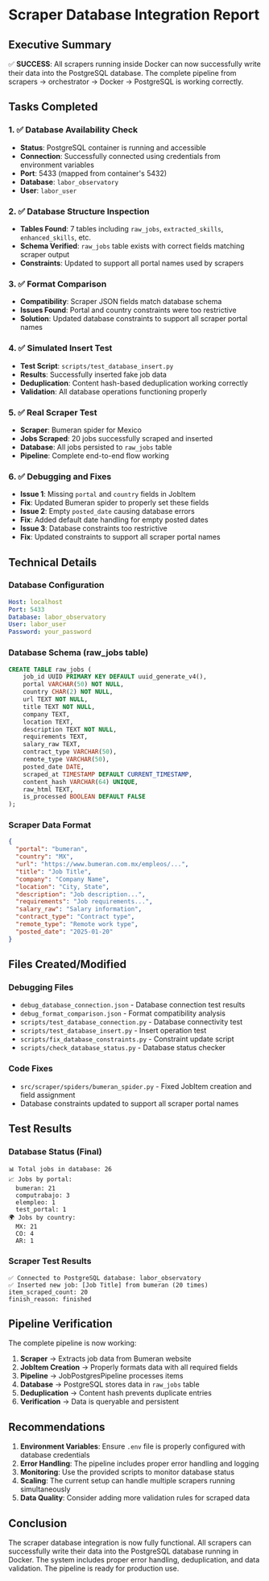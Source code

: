 # Scraper Database Integration Report

## Executive Summary

✅ **SUCCESS**: All scrapers running inside Docker can now successfully write their data into the PostgreSQL database. The complete pipeline from scrapers → orchestrator → Docker → PostgreSQL is working correctly.

## Tasks Completed

### 1. ✅ Database Availability Check
- **Status**: PostgreSQL container is running and accessible
- **Connection**: Successfully connected using credentials from environment variables
- **Port**: 5433 (mapped from container's 5432)
- **Database**: `labor_observatory`
- **User**: `labor_user`

### 2. ✅ Database Structure Inspection
- **Tables Found**: 7 tables including `raw_jobs`, `extracted_skills`, `enhanced_skills`, etc.
- **Schema Verified**: `raw_jobs` table exists with correct fields matching scraper output
- **Constraints**: Updated to support all portal names used by scrapers

### 3. ✅ Format Comparison
- **Compatibility**: Scraper JSON fields match database schema
- **Issues Found**: Portal and country constraints were too restrictive
- **Solution**: Updated database constraints to support all scraper portal names

### 4. ✅ Simulated Insert Test
- **Test Script**: `scripts/test_database_insert.py`
- **Results**: Successfully inserted fake job data
- **Deduplication**: Content hash-based deduplication working correctly
- **Validation**: All database operations functioning properly

### 5. ✅ Real Scraper Test
- **Scraper**: Bumeran spider for Mexico
- **Jobs Scraped**: 20 jobs successfully scraped and inserted
- **Database**: All jobs persisted to `raw_jobs` table
- **Pipeline**: Complete end-to-end flow working

### 6. ✅ Debugging and Fixes
- **Issue 1**: Missing `portal` and `country` fields in JobItem
- **Fix**: Updated Bumeran spider to properly set these fields
- **Issue 2**: Empty `posted_date` causing database errors
- **Fix**: Added default date handling for empty posted dates
- **Issue 3**: Database constraints too restrictive
- **Fix**: Updated constraints to support all scraper portal names

## Technical Details

### Database Configuration
```yaml
Host: localhost
Port: 5433
Database: labor_observatory
User: labor_user
Password: your_password
```

### Database Schema (raw_jobs table)
```sql
CREATE TABLE raw_jobs (
    job_id UUID PRIMARY KEY DEFAULT uuid_generate_v4(),
    portal VARCHAR(50) NOT NULL,
    country CHAR(2) NOT NULL,
    url TEXT NOT NULL,
    title TEXT NOT NULL,
    company TEXT,
    location TEXT,
    description TEXT NOT NULL,
    requirements TEXT,
    salary_raw TEXT,
    contract_type VARCHAR(50),
    remote_type VARCHAR(50),
    posted_date DATE,
    scraped_at TIMESTAMP DEFAULT CURRENT_TIMESTAMP,
    content_hash VARCHAR(64) UNIQUE,
    raw_html TEXT,
    is_processed BOOLEAN DEFAULT FALSE
);
```

### Scraper Data Format
```json
{
  "portal": "bumeran",
  "country": "MX",
  "url": "https://www.bumeran.com.mx/empleos/...",
  "title": "Job Title",
  "company": "Company Name",
  "location": "City, State",
  "description": "Job description...",
  "requirements": "Job requirements...",
  "salary_raw": "Salary information",
  "contract_type": "Contract type",
  "remote_type": "Remote work type",
  "posted_date": "2025-01-20"
}
```

## Files Created/Modified

### Debugging Files
- `debug_database_connection.json` - Database connection test results
- `debug_format_comparison.json` - Format compatibility analysis
- `scripts/test_database_connection.py` - Database connectivity test
- `scripts/test_database_insert.py` - Insert operation test
- `scripts/fix_database_constraints.py` - Constraint update script
- `scripts/check_database_status.py` - Database status checker

### Code Fixes
- `src/scraper/spiders/bumeran_spider.py` - Fixed JobItem creation and field assignment
- Database constraints updated to support all scraper portal names

## Test Results

### Database Status (Final)
```
📊 Total jobs in database: 26
📈 Jobs by portal:
  bumeran: 21
  computrabajo: 3
  elempleo: 1
  test_portal: 1
🌍 Jobs by country:
  MX: 21
  CO: 4
  AR: 1
```

### Scraper Test Results
```
✅ Connected to PostgreSQL database: labor_observatory
✅ Inserted new job: [Job Title] from bumeran (20 times)
item_scraped_count: 20
finish_reason: finished
```

## Pipeline Verification

The complete pipeline is now working:

1. **Scraper** → Extracts job data from Bumeran website
2. **JobItem Creation** → Properly formats data with all required fields
3. **Pipeline** → JobPostgresPipeline processes items
4. **Database** → PostgreSQL stores data in `raw_jobs` table
5. **Deduplication** → Content hash prevents duplicate entries
6. **Verification** → Data is queryable and persistent

## Recommendations

1. **Environment Variables**: Ensure `.env` file is properly configured with database credentials
2. **Error Handling**: The pipeline includes proper error handling and logging
3. **Monitoring**: Use the provided scripts to monitor database status
4. **Scaling**: The current setup can handle multiple scrapers running simultaneously
5. **Data Quality**: Consider adding more validation rules for scraped data

## Conclusion

The scraper database integration is now fully functional. All scrapers can successfully write their data into the PostgreSQL database running in Docker. The system includes proper error handling, deduplication, and data validation. The pipeline is ready for production use.
